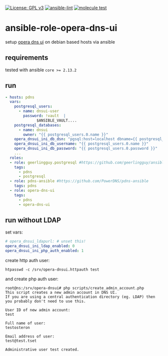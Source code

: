[![License: GPL v3](https://img.shields.io/badge/License-GPL%20v3-blue.svg)](http://www.gnu.org/licenses/gpl-3.0)
[![ansible-lint](https://github.com/Rosa-Luxemburgstiftung-Berlin/ansible-role-opera-dns-ui/actions/workflows/lint.yml/badge.svg)](https://github.com/Rosa-Luxemburgstiftung-Berlin/ansible-role-opera-dns-ui/actions/workflows/lint.yml)
[![molecule test](https://github.com/Rosa-Luxemburgstiftung-Berlin/ansible-role-opera-dns-ui/actions/workflows/molecule.yml/badge.svg)](https://github.com/Rosa-Luxemburgstiftung-Berlin/ansible-role-opera-dns-ui/actions/workflows/molecule.yml)

# ansible-role-opera-dns-ui
setup [opera dns ui](https://github.com/operasoftware/dns-ui) on debian based hosts via ansible

## requirements
tested with ansible `core >= 2.13.2`

## run

```yaml
- hosts: pdns
  vars:
    postgresql_users:
      - name: dnsui-user
        password: !vault  |
              $ANSIBLE_VAULT....
    postgresql_databases:
      - name: dnsui
        owner: "{{ postgresql_users.0.name }}"
    opera_dnsui_ini_db_dsn: "pgsql:host=localhost dbname={{ postgresql_databases.0.name }}"
    opera_dnsui_ini_db_username: "{{ postgresql_users.0.name }}"
    opera_dnsui_ini_db_password: "{{ postgresql_users.0.password }}"
    ...
  roles:
  - role: geerlingguy.postgresql #https://github.com/geerlingguy/ansible-role-postgresql
    tags:
      - pdns
      - postgresql
  - role: pdns-ansible #https://github.com/PowerDNS/pdns-ansible
    tags: pdns
  - role: opera-dns-ui
    tags:
      - pdns
      - opera-dns-ui
```

## run without LDAP
set vars:
```yaml
# opera_dnsui_ldapurl: # unset this!
opera_dnsui_ini_ldap_enabled: 0
opera_dnsui_ini_php_auth_enabled: 1
```

create http auth user:
```
htpasswd -c /srv/opera-dnsui.httpauth test
```
and create php auth user:
```
root@ns:/srv/opera-dnsui# php scripts/create_admin_account.php
This script creates a new admin account in DNS UI.
If you are using a central authentication directory (eg. LDAP) then
you probably don't need to use this.

User ID of new admin account:
test

Full name of user:
testosteron

Email address of user:
test@test.tset

Administrative user test created.
```
